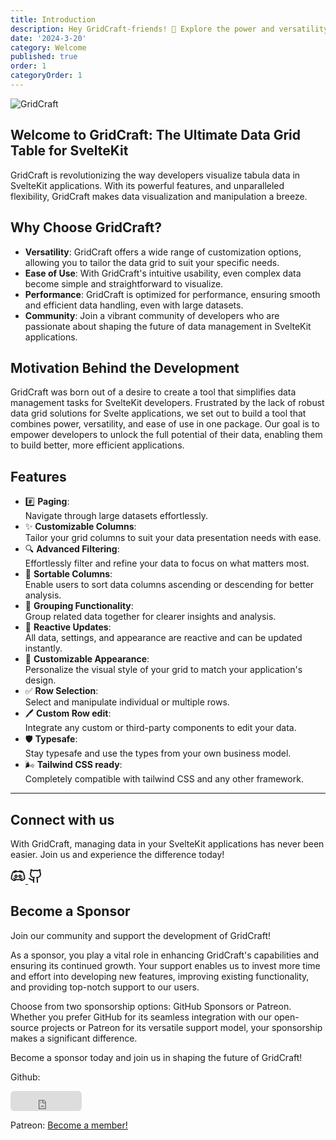 ```yaml
---
title: Introduction
description: Hey GridCraft-friends! 👋 Explore the power and versatility of GridCraft, the leading data grid table solution for SvelteKit applications. With GridCraft, organizing, manipulating, and visualizing your data has never been easier. Get started and unlock the full potential of your data management today!
date: '2024-3-20'
category: Welcome
published: true
order: 1
categoryOrder: 1
---
```


![GridCraft](../screen-demo-logo.png)

## Welcome to GridCraft: The Ultimate Data Grid Table for SvelteKit

GridCraft is revolutionizing the way developers visualize tabula data in SvelteKit applications. With its powerful features, and unparalleled flexibility, GridCraft makes data visualization and manipulation a breeze.

## Why Choose GridCraft?

- **Versatility**: GridCraft offers a wide range of customization options, allowing you to tailor the data grid to suit your specific needs.
- **Ease of Use**: With GridCraft's intuitive usability, even complex data become simple and straightforward to visualize.
- **Performance**: GridCraft is optimized for performance, ensuring smooth and efficient data handling, even with large datasets.
- **Community**: Join a vibrant community of developers who are passionate about shaping the future of data management in SvelteKit applications.

## Motivation Behind the Development

GridCraft was born out of a desire to create a tool that simplifies data management tasks for SvelteKit developers. Frustrated by the lack of robust data grid solutions for Svelte applications, we set out to build a tool that combines power, versatility, and ease of use in one package. Our goal is to empower developers to unlock the full potential of their data, enabling them to build better, more efficient applications.

## Features

- #️⃣ **Paging**: <br>Navigate through large datasets effortlessly.
- ✨ **Customizable Columns**: <br>Tailor your grid columns to suit your data presentation needs with ease.
- 🔍 **Advanced Filtering**: <br>Effortlessly filter and refine your data to focus on what matters most.
- 🔄 **Sortable Columns**: <br>Enable users to sort data columns ascending or descending for better analysis.
- 🔗 **Grouping Functionality**: <br>Group related data together for clearer insights and analysis.
- 🔄 **Reactive Updates**: <br>All data, settings, and appearance are reactive and can be updated instantly.
- 🎨 **Customizable Appearance**: <br>Personalize the visual style of your grid to match your application's design.
- ✅ **Row Selection**: <br>Select and manipulate individual or multiple rows.
- 🖊️ **Custom Row edit**: <br>Integrate any custom or third-party components to edit your data.
- 🛡️ **Typesafe**: <br>Stay typesafe and use the types from your own business model.
- 🌬️ **Tailwind CSS ready**: <br>Completely compatible with tailwind CSS and any other framework.


---

## Connect with us

With GridCraft, managing data in your SvelteKit applications has never been easier. Join us and experience the difference today!

<a class="size-8 inline-flex justify-center items-center gap-x-2 text-sm font-semibold rounded-full border border-transparent text-gray-500 hover:bg-gray-50 disabled:opacity-50 disabled:pointer-events-none dark:text-gray-400 dark:hover:bg-gray-700 dark:focus:outline-none dark:focus:ring-1 dark:focus:ring-gray-600" href="https://discord.gg/HhVet3FU2h" target="_blank">
    <svg xmlns="http://www.w3.org/2000/svg" viewBox="0 0 50 50" width="24" height="24" stroke-width="2" stroke="currentColor">
        <path d="M 18.90625 7 C 18.90625 7 12.539063 7.4375 8.375 10.78125 C 8.355469 10.789063 8.332031 10.800781 8.3125 10.8125 C 7.589844 11.480469 7.046875 12.515625 6.375 14 C 5.703125 15.484375 4.992188 17.394531 4.34375 19.53125 C 3.050781 23.808594 2 29.058594 2 34 C 1.996094 34.175781 2.039063 34.347656 2.125 34.5 C 3.585938 37.066406 6.273438 38.617188 8.78125 39.59375 C 11.289063 40.570313 13.605469 40.960938 14.78125 41 C 15.113281 41.011719 15.429688 40.859375 15.625 40.59375 L 18.0625 37.21875 C 20.027344 37.683594 22.332031 38 25 38 C 27.667969 38 29.972656 37.683594 31.9375 37.21875 L 34.375 40.59375 C 34.570313 40.859375 34.886719 41.011719 35.21875 41 C 36.394531 40.960938 38.710938 40.570313 41.21875 39.59375 C 43.726563 38.617188 46.414063 37.066406 47.875 34.5 C 47.960938 34.347656 48.003906 34.175781 48 34 C 48 29.058594 46.949219 23.808594 45.65625 19.53125 C 45.007813 17.394531 44.296875 15.484375 43.625 14 C 42.953125 12.515625 42.410156 11.480469 41.6875 10.8125 C 41.667969 10.800781 41.644531 10.789063 41.625 10.78125 C 37.460938 7.4375 31.09375 7 31.09375 7 C 31.019531 6.992188 30.949219 6.992188 30.875 7 C 30.527344 7.046875 30.234375 7.273438 30.09375 7.59375 C 30.09375 7.59375 29.753906 8.339844 29.53125 9.40625 C 27.582031 9.09375 25.941406 9 25 9 C 24.058594 9 22.417969 9.09375 20.46875 9.40625 C 20.246094 8.339844 19.90625 7.59375 19.90625 7.59375 C 19.734375 7.203125 19.332031 6.964844 18.90625 7 Z M 18.28125 9.15625 C 18.355469 9.359375 18.40625 9.550781 18.46875 9.78125 C 16.214844 10.304688 13.746094 11.160156 11.4375 12.59375 C 11.074219 12.746094 10.835938 13.097656 10.824219 13.492188 C 10.816406 13.882813 11.039063 14.246094 11.390625 14.417969 C 11.746094 14.585938 12.167969 14.535156 12.46875 14.28125 C 17.101563 11.410156 22.996094 11 25 11 C 27.003906 11 32.898438 11.410156 37.53125 14.28125 C 37.832031 14.535156 38.253906 14.585938 38.609375 14.417969 C 38.960938 14.246094 39.183594 13.882813 39.175781 13.492188 C 39.164063 13.097656 38.925781 12.746094 38.5625 12.59375 C 36.253906 11.160156 33.785156 10.304688 31.53125 9.78125 C 31.59375 9.550781 31.644531 9.359375 31.71875 9.15625 C 32.859375 9.296875 37.292969 9.894531 40.3125 12.28125 C 40.507813 12.460938 41.1875 13.460938 41.8125 14.84375 C 42.4375 16.226563 43.09375 18.027344 43.71875 20.09375 C 44.9375 24.125 45.921875 29.097656 45.96875 33.65625 C 44.832031 35.496094 42.699219 36.863281 40.5 37.71875 C 38.5 38.496094 36.632813 38.84375 35.65625 38.9375 L 33.96875 36.65625 C 34.828125 36.378906 35.601563 36.078125 36.28125 35.78125 C 38.804688 34.671875 40.15625 33.5 40.15625 33.5 C 40.570313 33.128906 40.605469 32.492188 40.234375 32.078125 C 39.863281 31.664063 39.226563 31.628906 38.8125 32 C 38.8125 32 37.765625 32.957031 35.46875 33.96875 C 34.625 34.339844 33.601563 34.707031 32.4375 35.03125 C 32.167969 35 31.898438 35.078125 31.6875 35.25 C 29.824219 35.703125 27.609375 36 25 36 C 22.371094 36 20.152344 35.675781 18.28125 35.21875 C 18.070313 35.078125 17.8125 35.019531 17.5625 35.0625 C 16.394531 34.738281 15.378906 34.339844 14.53125 33.96875 C 12.234375 32.957031 11.1875 32 11.1875 32 C 10.960938 31.789063 10.648438 31.699219 10.34375 31.75 C 9.957031 31.808594 9.636719 32.085938 9.53125 32.464844 C 9.421875 32.839844 9.546875 33.246094 9.84375 33.5 C 9.84375 33.5 11.195313 34.671875 13.71875 35.78125 C 14.398438 36.078125 15.171875 36.378906 16.03125 36.65625 L 14.34375 38.9375 C 13.367188 38.84375 11.5 38.496094 9.5 37.71875 C 7.300781 36.863281 5.167969 35.496094 4.03125 33.65625 C 4.078125 29.097656 5.0625 24.125 6.28125 20.09375 C 6.90625 18.027344 7.5625 16.226563 8.1875 14.84375 C 8.8125 13.460938 9.492188 12.460938 9.6875 12.28125 C 12.707031 9.894531 17.140625 9.296875 18.28125 9.15625 Z M 18.5 21 C 15.949219 21 14 23.316406 14 26 C 14 28.683594 15.949219 31 18.5 31 C 21.050781 31 23 28.683594 23 26 C 23 23.316406 21.050781 21 18.5 21 Z M 31.5 21 C 28.949219 21 27 23.316406 27 26 C 27 28.683594 28.949219 31 31.5 31 C 34.050781 31 36 28.683594 36 26 C 36 23.316406 34.050781 21 31.5 21 Z M 18.5 23 C 19.816406 23 21 24.265625 21 26 C 21 27.734375 19.816406 29 18.5 29 C 17.183594 29 16 27.734375 16 26 C 16 24.265625 17.183594 23 18.5 23 Z M 31.5 23 C 32.816406 23 34 24.265625 34 26 C 34 27.734375 32.816406 29 31.5 29 C 30.183594 29 29 27.734375 29 26 C 29 24.265625 30.183594 23 31.5 23 Z"/>
    </svg>
</a>
<a class="size-8 inline-flex justify-center items-center gap-x-2 text-sm font-semibold rounded-full border border-transparent text-gray-800 hover:bg-gray-50 disabled:opacity-50 disabled:pointer-events-none dark:text-gray-400 dark:hover:bg-gray-700 dark:focus:outline-none dark:focus:ring-1 dark:focus:ring-gray-600" href="https://github.com/mediakular/gridcraft" target="_blank">
    <svg xmlns="http://www.w3.org/2000/svg" width="24" height="24" viewBox="0 0 24 24" fill="none" stroke="currentColor" stroke-width="2" stroke-linecap="round" stroke-linejoin="round" class="lucide lucide-github">
        <path d="M15 22v-4a4.8 4.8 0 0 0-1-3.5c3 0 6-2 6-5.5.08-1.25-.27-2.48-1-3.5.28-1.15.28-2.35 0-3.5 0 0-1 0-3 1.5-2.64-.5-5.36-.5-8 0C6 2 5 2 5 2c-.3 1.15-.3 2.35 0 3.5A5.403 5.403 0 0 0 4 9c0 3.5 3 5.5 6 5.5-.39.49-.68 1.05-.85 1.65-.17.6-.22 1.23-.15 1.85v4"/><path d="M9 18c-4.51 2-5-2-7-2"/>
    </svg>
</a>

## Become a Sponsor

Join our community and support the development of GridCraft!

As a sponsor, you play a vital role in enhancing GridCraft's capabilities and ensuring its continued growth. Your support enables us to invest more time and effort into developing new features, improving existing functionality, and providing top-notch support to our users.

Choose from two sponsorship options: GitHub Sponsors or Patreon. Whether you prefer GitHub for its seamless integration with our open-source projects or Patreon for its versatile support model, your sponsorship makes a significant difference.

Become a sponsor today and join us in shaping the future of GridCraft!

Github:
<iframe src="https://github.com/sponsors/mediakular/button" title="Sponsor mediakular" height="32" width="114" style="border: 0; border-radius: 6px;"></iframe>

Patreon:
<a href="https://www.patreon.com/bePatron?u=122827940" data-patreon-widget-type="become-patron-button">Become a member!</a>
<script async src="https://c6.patreon.com/becomePatronButton.bundle.js"></script>